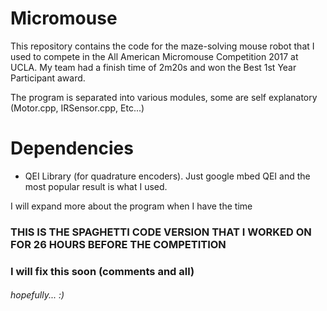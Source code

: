 # Micromouse

This repository contains the code for the maze-solving mouse robot that I used to compete in the All American Micromouse Competition 2017 at UCLA. My team had a finish time of 2m20s and won the Best 1st Year Participant award.

The program is separated into various modules, some are self explanatory (Motor.cpp, IRSensor.cpp, Etc...)

# Dependencies
- QEI Library (for quadrature encoders). Just google mbed QEI and the most popular result is what I used.

I will expand more about the program when I have the time

### THIS IS THE SPAGHETTI CODE VERSION THAT I WORKED ON FOR 26 HOURS BEFORE THE COMPETITION
### I will fix this soon (comments and all)
###### hopefully... :)

